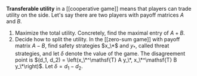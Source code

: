 **Transferable utility** in a [[cooperative game]] means that players can trade utility on the side. Let's say there are two players with payoff matrices $A$ and $B$. 

1. Maximize the total utility. Concretely, find the maximal entry of $A+B$.
2. Decide how to split the utility. In the [[zero-sum game]] with payoff matrix $A-B$, find safety strategies $x_\*$ and $y_*$, called threat strategies, and let $\delta$ denote the value of the game. The disagreement point is $(d_1, d_2) = \left(x_\*^\mathsf{T} A y_\*, x_\*^\mathsf{T} B y_\*\right)$. Let $\delta = d_1 - d_2$.